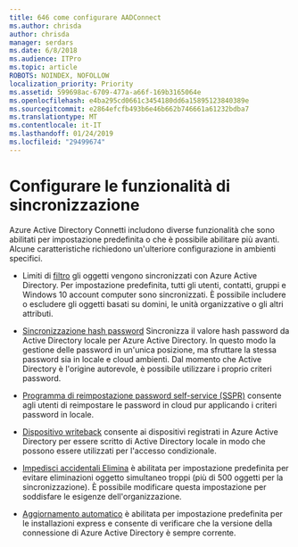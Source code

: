 ```yaml
---
title: 646 come configurare AADConnect
ms.author: chrisda
author: chrisda
manager: serdars
ms.date: 6/8/2018
ms.audience: ITPro
ms.topic: article
ROBOTS: NOINDEX, NOFOLLOW
localization_priority: Priority
ms.assetid: 599698ac-6709-477a-a66f-169b3165064e
ms.openlocfilehash: e4ba295cd0661c3454180dd6a15895123840389e
ms.sourcegitcommit: e2864efcfb493b6e46b662b746661a61232bdba7
ms.translationtype: MT
ms.contentlocale: it-IT
ms.lasthandoff: 01/24/2019
ms.locfileid: "29499674"
---
```

# <a name="configure-sync-features"></a>Configurare le funzionalità di sincronizzazione

Azure Active Directory Connetti includono diverse funzionalità che sono abilitati per impostazione predefinita o che è possibile abilitare più avanti. Alcune caratteristiche richiedono un'ulteriore configurazione in ambienti specifici.
  
- Limiti di [filtro](https://docs.microsoft.com/azure/active-directory/connect/active-directory-aadconnectsync-configure-filtering) gli oggetti vengono sincronizzati con Azure Active Directory. Per impostazione predefinita, tutti gli utenti, contatti, gruppi e Windows 10 account computer sono sincronizzati. È possibile includere o escludere gli oggetti basati su domini, le unità organizzative o gli altri attributi. 
    
- [Sincronizzazione hash password](https://docs.microsoft.com/azure/active-directory/connect/active-directory-aadconnectsync-implement-password-hash-synchronization) Sincronizza il valore hash password da Active Directory locale per Azure Active Directory. In questo modo la gestione delle password in un'unica posizione, ma sfruttare la stessa password sia in locale e cloud ambienti. Dal momento che Active Directory è l'origine autorevole, è possibile utilizzare i proprio criteri password. 
    
- [Programma di reimpostazione password self-service (SSPR)](https://docs.microsoft.com/azure/active-directory/authentication/quickstart-sspr) consente agli utenti di reimpostare le password in cloud pur applicando i criteri password in locale. 
    
- [Dispositivo writeback](https://docs.microsoft.com/azure/active-directory/connect/active-directory-aadconnect-feature-device-writeback) consente ai dispositivi registrati in Azure Active Directory per essere scritto di Active Directory locale in modo che possono essere utilizzati per l'accesso condizionale. 
    
- [Impedisci accidentali Elimina](https://docs.microsoft.com/azure/active-directory/connect/active-directory-aadconnectsync-feature-prevent-accidental-deletes) è abilitata per impostazione predefinita per evitare eliminazioni oggetto simultaneo troppi (più di 500 oggetti per la sincronizzazione). È possibile modificare questa impostazione per soddisfare le esigenze dell'organizzazione. 
    
- [Aggiornamento automatico](https://docs.microsoft.com/azure/active-directory/connect/active-directory-aadconnect-feature-automatic-upgrade) è abilitata per impostazione predefinita per le installazioni express e consente di verificare che la versione della connessione di Azure Active Directory è sempre corrente. 
    

